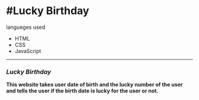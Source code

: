 <h1>#Lucky Birthday</h1>
langueges used
<ul>
    <li>HTML</li>
    <li>CSS</li>
  <li>JavaScript</li>
</ul>
<hr>
<h3><i>Lucky Birthday</i></h3>

<b>This website takes user date of birth and the lucky number of the user and tells the user if the birth date is lucky for the user or not.</b>


